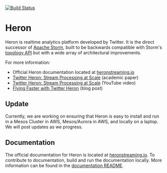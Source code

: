 [![Build Status](https://travis-ci.org/twitter/heron.svg?&branch=master)](https://travis-ci.org/twitter/heron)

# Heron


Heron is realtime analytics platform developed by Twitter. It is the direct
successor of [Apache Storm](http://storm.apache.org), built to be backwards
compatible with Storm's [topology API](http://storm.apache.org/releases/current/Tutorial.html#topologies)
but with a wide array of architectural improvements.





For more information:

* Official Heron documentation located at [heronstreaming.io](http://heronstreaming.io)
* [Twitter Heron: Stream Processing at Scale](http://dl.acm.org/citation.cfm?id=2742788) (academic paper)
* [Twitter Heron: Stream Processing at
  Scale](https://www.youtube.com/watch?v=pUaFOuGgmco) (YouTube video)
* [Flying Faster with Twitter
  Heron](https://blog.twitter.com/2015/flying-faster-with-twitter-heron) (blog
  post)

## Update

Currently, we are working on ensuring that Heron is easy to install and run in a
Mesos Cluster in AWS, Mesos/Aurora in AWS, and locally on a laptop. We will post
updates as we progress.

## Documentation

The official documentation for Heron is located at [heronstreaming.io](http://heronstreaming.io). To contribute to documentation, build and run the documentation locally. More information can be
found in the [documentation
README](website/README.md).
